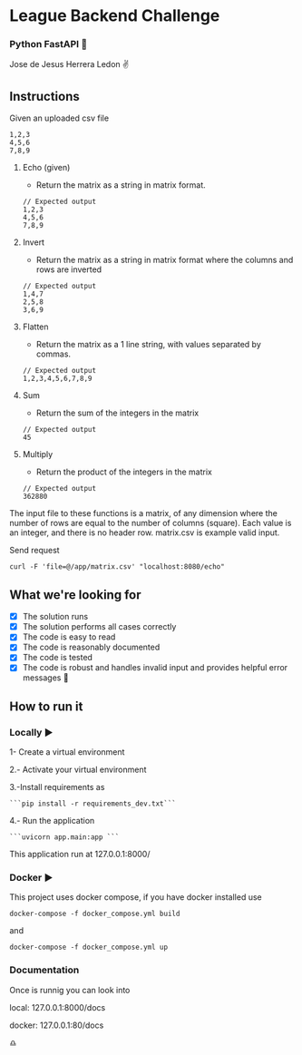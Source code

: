 # League Backend Challenge
### Python FastAPI :rocket:
Jose de Jesus Herrera Ledon :v:

## Instructions

Given an uploaded csv file
```
1,2,3
4,5,6
7,8,9
```

1. Echo (given)
    - Return the matrix as a string in matrix format.
    
    ```
    // Expected output
    1,2,3
    4,5,6
    7,8,9
    ``` 
2. Invert
    - Return the matrix as a string in matrix format where the columns and rows are inverted
    ```
    // Expected output
    1,4,7
    2,5,8
    3,6,9
    ``` 
3. Flatten
    - Return the matrix as a 1 line string, with values separated by commas.
    ```
    // Expected output
    1,2,3,4,5,6,7,8,9
    ``` 
4. Sum
    - Return the sum of the integers in the matrix
    ```
    // Expected output
    45
    ``` 
5. Multiply
    - Return the product of the integers in the matrix
    ```
    // Expected output
    362880
    ``` 

The input file to these functions is a matrix, of any dimension where the number of rows are equal to the number of columns (square). Each value is an integer, and there is no header row. matrix.csv is example valid input.  

Send request
```
curl -F 'file=@/app/matrix.csv' "localhost:8080/echo"
```

## What we're looking for

- [x] The solution runs 
- [x] The solution performs all cases correctly
- [x] The code is easy to read
- [x] The code is reasonably documented
- [x] The code is tested
- [x] The code is robust and handles invalid input and provides helpful error messages :eyes:

## How to run it

### Locally  :arrow_forward:

1- Create a virtual environment 

2.- Activate your virtual environment

3.-Install requirements as 

    ```pip install -r requirements_dev.txt```

4.- Run the application 

    ```uvicorn app.main:app ```

This application run at 127.0.0.1:8000/

### Docker  :arrow_forward:
This project uses docker compose, if you have docker installed use 

```docker-compose -f docker_compose.yml build```

and 

```docker-compose -f docker_compose.yml up``` 

### Documentation
Once is runnig you can look into 

local: 127.0.0.1:8000/docs 

docker: 127.0.0.1:80/docs




:libra:
